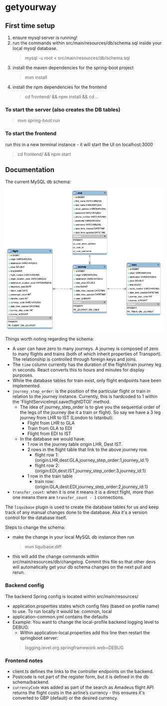 # getyourway

## First time setup

1. ensure mysql server is running!
2. run the commands within src/main/resources/db/schema.sql inside your local mysql database.
   > mysql -u root < src/main/resources/db/schema.sql
3. install the maven dependencies for the spring-boot project
   > mvn install
4. install the npm dependencies for the frontend
   > cd frontend/ && npm install && cd ..

### To start the server (also creates the DB tables)

> mvn spring-boot:run

### To start the frontend

run this in a new terminal instance - it will start the UI on localhost:3000
> cd frontend/ && npm start

## Documentation

The current MySQL db schema:

![Schema](src/main/resources/db/schema.png)

Things worth noting regarding the schema:

- A user can have zero to many journeys. A journey is composed of zero to many flights and trains (both of which inherit
  properties of Transport). The relationship is controlled through foreign keys and joins.
- The `time` column currently has the duration of the flight/train journey leg in seconds. React converts this to hours
  and minutes for display purposes.
- While the database tables for train exist, only flight endpoints have been implemented.
- `journey_step_order`: is the position of the particular flight or train in relation to the journey instance.
  Currently,
  this is hardcoded to 1 within the 'FlightServiceImpl.save(flightDTO)' method.
    - The idea of journey_step_order is to give you the sequential order of the legs of the journey (be it a train or
      flight).
      So say we have a 3 leg journey from LHR to IST (London to Istanbul):
        - Flight from LHR to GLA
        - Train from GLA to EDI
        - Flight from EDI to IST
    - In the database we would have:
        - 1 row in the journey table origin LHR, Dest IST.
        - 2 rows in the flight table that link to the above journey row.
            - flight row 1: {origin:LHR,dest:GLA,journey_step_order:1,journey_id:1}
            - flight row 2: {origin:EDI,dest:IST,journey_step_order:3,journey_id:1}
        - 1 row in the train table
            - train row: {origin:GLA,dest:EDI,journey_step_order:2,journey_id:1}
- `transfer_count`: when it is one it means it is a direct flight, more than one means there are `transfer_count - 1`
  connections.

The `liquibase` plugin is used to create the database tables for us and keep track of any manual changes done to the
database. Aka
it's a version control for the database itself.

Steps to change the schema:

- make the change in your local MySQL db instance then run
  > mvn liquibase:diff
- this will add the change commands within src/main/resources/db/changelog. Commit this file so that other devs will
  automatically get your db schema changes on the next pull and rerun.

### Backend config

The backend Spring config is located within src/main/resources/

- application.properties states which config files (based on profile name) to use. To run locally it would be: common,
  local
- application-common.yml contains the defaults
- Example: You want to change the local-profile backend logging level to DEBUG:
  - Within application-local.properties add this line then restart the springboot server:
  > logging.level.org.springframework.web=DEBUG

### Frontend notes

- client.ts defines the links to the controller endpoints on the backend.
- Postcode is not part of the register form, but it is defined in the db schema/backend.
- `currencyCode` was added as part of the search as Amadeus flight API returns the flight costs in the airline’s
  currency -
  this ensures it's converted to GBP (default) or the desired currency.

